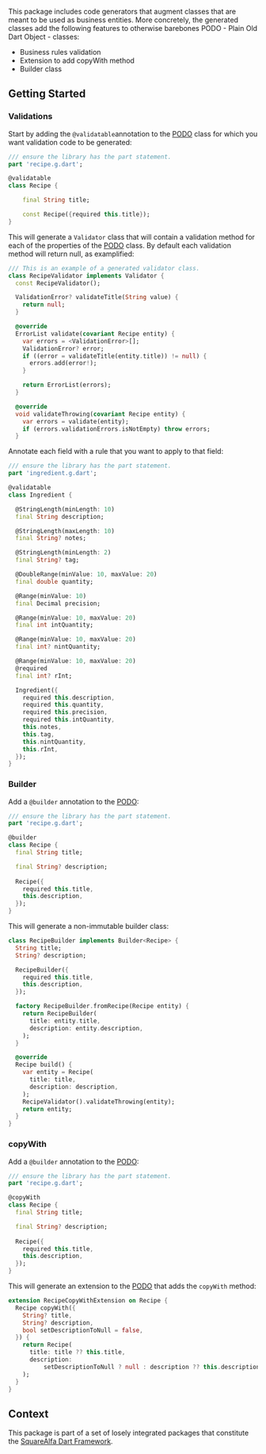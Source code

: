 This package includes code generators that augment classes that are meant to be used as business entities. More concretely, the generated classes add the following features to otherwise barebones PODO - Plain Old Dart Object - classes:

- Business rules validation
- Extension to add copyWith method
- Builder class


## Getting Started 

### Validations


Start by adding the ```@validatable```annotation to the [PODO](https://github.com/squarealfa/dart_framework/#podos) class for which you want validation code to be generated:

```dart
/// ensure the library has the part statement.
part 'recipe.g.dart';

@validatable
class Recipe {

    final String title;

    const Recipe({required this.title});
}

```

This will generate a ```Validator``` class that will contain a validation method for each of the properties of the [PODO](https://github.com/squarealfa/dart_framework/#podos) class. By default each validation method will return null, as examplified:

```dart
/// This is an example of a generated validator class.
class RecipeValidator implements Validator {
  const RecipeValidator();

  ValidationError? validateTitle(String value) {
    return null;
  }

  @override
  ErrorList validate(covariant Recipe entity) {
    var errors = <ValidationError>[];
    ValidationError? error;
    if ((error = validateTitle(entity.title)) != null) {
      errors.add(error!);
    }

    return ErrorList(errors);
  }

  @override
  void validateThrowing(covariant Recipe entity) {
    var errors = validate(entity);
    if (errors.validationErrors.isNotEmpty) throw errors;
  }

```

Annotate each field with a rule that you want to apply to that field:

```dart
/// ensure the library has the part statement.
part 'ingredient.g.dart';

@validatable
class Ingredient {

  @StringLength(minLength: 10)
  final String description;

  @StringLength(maxLength: 10)
  final String? notes;

  @StringLength(minLength: 2)
  final String? tag;

  @DoubleRange(minValue: 10, maxValue: 20)
  final double quantity;

  @Range(minValue: 10)
  final Decimal precision;

  @Range(minValue: 10, maxValue: 20)
  final int intQuantity;

  @Range(minValue: 10, maxValue: 20)
  final int? nintQuantity;

  @Range(minValue: 10, maxValue: 20)
  @required
  final int? rInt;

  Ingredient({
    required this.description,
    required this.quantity,
    required this.precision,
    required this.intQuantity,
    this.notes,
    this.tag,
    this.nintQuantity,
    this.rInt,
  });
}

```

### Builder

Add a ```@builder``` annotation to the [PODO](https://github.com/squarealfa/dart_framework/#podos):

```dart
/// ensure the library has the part statement.
part 'recipe.g.dart';

@builder
class Recipe {
  final String title;

  final String? description;
  
  Recipe({
    required this.title,
    this.description,
  });
}
```

This will generate a non-immutable builder class:

```dart
class RecipeBuilder implements Builder<Recipe> {
  String title;
  String? description;

  RecipeBuilder({
    required this.title,
    this.description,
  });

  factory RecipeBuilder.fromRecipe(Recipe entity) {
    return RecipeBuilder(
      title: entity.title,
      description: entity.description,
    );
  }

  @override
  Recipe build() {
    var entity = Recipe(
      title: title,
      description: description,
    );
    RecipeValidator().validateThrowing(entity);
    return entity;
  }
}

```

### copyWith

Add a ```@builder``` annotation to the [PODO](https://github.com/squarealfa/dart_framework/#podos):

```dart
/// ensure the library has the part statement.
part 'recipe.g.dart';

@copyWith
class Recipe {
  final String title;

  final String? description;
  
  Recipe({
    required this.title,
    this.description,
  });
}
```

This will generate an extension to the [PODO](https://github.com/squarealfa/dart_framework/#podos) that adds the ```copyWith``` method:

```dart
extension RecipeCopyWithExtension on Recipe {
  Recipe copyWith({
    String? title,
    String? description,
    bool setDescriptionToNull = false,
  }) {
    return Recipe(
      title: title ?? this.title,
      description:
          setDescriptionToNull ? null : description ?? this.description,
    );
  }
}
```


## Context

This package is part of a set of losely integrated packages that constitute the [SquareAlfa Dart Framework](https://github.com/squarealfa/dart_framework#squarealfa-dart-framework).
